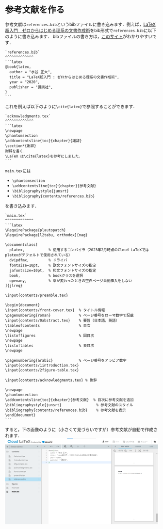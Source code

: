 # 参考文献を作る
参考文献は`references.bib`というbibファイルに書き込みます．例えば，[LaTeX超入門　ゼロからはじめる理系の文書作成術](https://bookclub.kodansha.co.jp/product?item=0000343850)をbib形式で`references.bib`に以下のように書き込みます．
bibファイルの書き方は，[このサイト](http://www.yamamo10.jp/yamamoto/comp/latex/bibtex/bibtex.html)がわかりやすいです．

````{grid-item-card}
`references.bib`
^^^^^^^^^^^^^
```latex
@book{latex,
  author = "水谷 正大",
  title = "LaTeX超入門 : ゼロからはじめる理系の文書作成術",
  year = "2020",
  publisher = "講談社",
}
```
````

これを例えば以下のように`\cite{latex}`で参照することができます．

````{grid-item-card}
`acknowledgments.tex`
^^^^^^^^^^^^^
```latex
\newpage
\phantomsection
\addcontentsline{toc}{chapter}{謝辞}
\section*{謝辞}
謝辞を書く．
\LaTeX は\cite{latex}を参考にしました．
```
````

`main.tex`には

* `\phantomsection`
* `\addcontentsline{toc}{chapter}{参考文献}`
* `\bibliographystyle{junsrt}`
* `\bibliography{contents/references.bib}`

を書き込みます．

````{grid-item-card}
`main.tex`
^^^^^^^^^^^^^
```latex
\RequirePackage{plautopatch}
\RequirePackage[l2tabu, orthodox]{nag}

\documentclass[
  platex,           % 使用するコンパイラ（2023年2月時点のCloud LaTeXではplatexがデフォルトで使用されている）
  dvipdfmx,         % ドライバ
  fontsize=10pt,    % 欧文フォントサイズの指定
  jafontsize=10pt,  % 和文フォントサイズの指定
  book,             % bookクラスを選択
  openany,          % 章が変わったときの空白ページ自動挿入をしない
]{jlreq}

\input{contents/preamble.tex}

\begin{document}
\input{contents/front-cover.tex}  % タイトル情報
\pagenumbering{roman}             % ページ番号をローマ数字で記載
\input{contents/0abstract.tex}    % 要旨（日本語，英語）
\tableofcontents                  % 目次
\newpage
\listoffigures                    % 図目次
\newpage
\listoftables                     % 表目次
\newpage

\pagenumbering{arabic}            % ページ番号をアラビア数字
\input{contents/1introduction.tex}
\input{contents/2figure-table.tex}

\input{contents/acknowledgments.tex} % 謝辞

\newpage
\phantomsection
\addcontentsline{toc}{chapter}{参考文献}  % 目次に参考文献を追加
\bibliographystyle{junsrt}                % 参考文献のスタイル
\bibliography{contents/references.bib}    % 参考文献を表示
\end{document}
```
````

すると，下の画像のように（小さくて見づらいですが）参考文献が自動で作成されます．
![references](images/references.png)